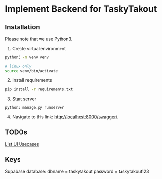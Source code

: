 # Implement Backend for TaskyTakout

## Installation

Please note that we use Python3.

1. Create virtual environment

```bash
python3 -m venv venv

# linux only
source venv/bin/activate
```

2. Install requirements

```bash
pip install -r requirements.txt
```

3. Start server

```bash
python3 manage.py runserver
```

4. Navigate to this link: [http://localhost:8000/swagger/](http://localhost:8000/swagger/).

## TODOs

[List UI Usecases](https://docs.google.com/spreadsheets/d/1yH2P1UtLlyWZNL87CDAHikUZFfhJuQUGOxtdd9LmiZE/edit#gid=816855299)

## Keys

Supabase database:
dbname = taskytakout
password = taskytakout123
